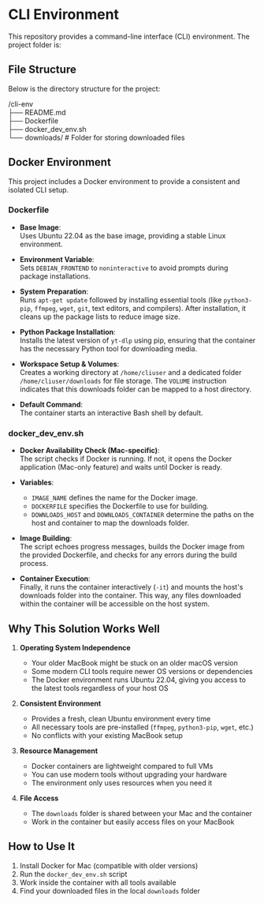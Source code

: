# CLI Environment

This repository provides a command-line interface (CLI) environment. The project folder is:

## File Structure

Below is the directory structure for the project:

/cli-env  
├── README.md  
├── Dockerfile  
├── docker_dev_env.sh  
└── downloads/         # Folder for storing downloaded files

## Docker Environment

This project includes a Docker environment to provide a consistent and isolated CLI setup.

### Dockerfile

- **Base Image**:  
    Uses Ubuntu 22.04 as the base image, providing a stable Linux environment.

- **Environment Variable**:  
    Sets `DEBIAN_FRONTEND` to `noninteractive` to avoid prompts during package installations.

- **System Preparation**:  
    Runs `apt-get update` followed by installing essential tools (like `python3-pip`, `ffmpeg`, `wget`, `git`, text editors, and compilers). After installation, it cleans up the package lists to reduce image size.

- **Python Package Installation**:  
    Installs the latest version of `yt-dlp` using pip, ensuring that the container has the necessary Python tool for downloading media.

- **Workspace Setup & Volumes**:  
    Creates a working directory at `/home/cliuser` and a dedicated folder `/home/cliuser/downloads` for file storage. The `VOLUME` instruction indicates that this downloads folder can be mapped to a host directory.

- **Default Command**:  
    The container starts an interactive Bash shell by default.

### docker_dev_env.sh

- **Docker Availability Check (Mac-specific)**:  
    The script checks if Docker is running. If not, it opens the Docker application (Mac-only feature) and waits until Docker is ready.

- **Variables**:  
    - `IMAGE_NAME` defines the name for the Docker image.  
    - `DOCKERFILE` specifies the Dockerfile to use for building.  
    - `DOWNLOADS_HOST` and `DOWNLOADS_CONTAINER` determine the paths on the host and container to map the downloads folder.

- **Image Building**:  
    The script echoes progress messages, builds the Docker image from the provided Dockerfile, and checks for any errors during the build process.

- **Container Execution**:  
    Finally, it runs the container interactively (`-it`) and mounts the host's downloads folder into the container. This way, any files downloaded within the container will be accessible on the host system.

## Why This Solution Works Well

1. **Operating System Independence**
    - Your older MacBook might be stuck on an older macOS version
    - Some modern CLI tools require newer OS versions or dependencies
    - The Docker environment runs Ubuntu 22.04, giving you access to the latest tools regardless of your host OS

2. **Consistent Environment**
    - Provides a fresh, clean Ubuntu environment every time
    - All necessary tools are pre-installed (`ffmpeg`, `python3-pip`, `wget`, etc.)
    - No conflicts with your existing MacBook setup

3. **Resource Management**
    - Docker containers are lightweight compared to full VMs
    - You can use modern tools without upgrading your hardware
    - The environment only uses resources when you need it

4. **File Access**
    - The `downloads` folder is shared between your Mac and the container
    - Work in the container but easily access files on your MacBook

## How to Use It

1. Install Docker for Mac (compatible with older versions)
2. Run the `docker_dev_env.sh` script
3. Work inside the container with all tools available
4. Find your downloaded files in the local `downloads` folder
